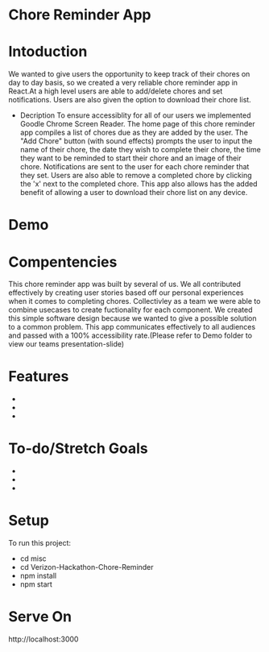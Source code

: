 # Chore Reminder App

# Intoduction 
We wanted to give users the opportunity to keep track of their chores on day to day basis, so we created a very reliable chore reminder app in React.At a high level users are able to add/delete chores and set notifications. Users are also given the option to download their chore list. 

* Decription 
To ensure accessiblity for all of our users we implemented Goodle Chrome Screen Reader. The home page of this chore reminder app compiles a list of chores due as they are added by the user. The "Add Chore" button (with sound effects) prompts the user to input the name of their chore, the date they wish to complete their chore, the time they want to be reminded to start their chore and an image of their chore. Notifications are sent to the user for each chore reminder that they set.  Users are also able to remove a completed chore by clicking the 'x' next to the completed chore. This app also allows has the added benefit of allowing a user to download their chore list on any device.  

# Demo


# Compentencies
This chore reminder app was built by several of us. We all contributed effectively by creating user stories based off our personal experiences when it comes to completing chores. Collectivley as a team we were able to combine usecases to create fuctionality for each component. We created this simple software design because we wanted to give a possible solution to a common problem. This app communicates effectively to all audiences and passed with a 100% accessibility rate.(Please refer to Demo folder to view our teams presentation-slide) 

# Features
*
*
*
# To-do/Stretch Goals
*
*
*


# Setup 
To run this project:
 * cd misc
 * cd Verizon-Hackathon-Chore-Reminder
 * npm install 
 * npm start

 
# Serve On 
http://localhost:3000
